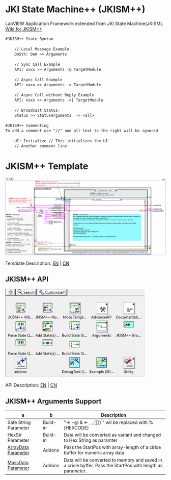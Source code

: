 # JKI State Machine++ (JKISM++)

LabVIEW Application Framework extended from JKI State Machine(JKISM). [Wiki for JKISM++](https://github.com/NEVSTOP-LAB/JKI-State-Machine-Plus-Plus/wiki)

```
#JKISM++ State Syntax

    // Local Message Example
    DoSth: DoA >> Arguments

    // Sync Call Example
    API: xxxx >> Arguments -@ TargetModule

    // Async Call Example
    API: xxxx >> Arguments -> TargetModule

    // Async Call without Reply Example
    API: xxxx >> Arguments ->| TargetModule

    // Broadcast Status:
    Status >> StatusArguments  -> <all>

#JKISM++ Commenting
To add a comment use "//" and all text to the right will be ignored

    UI: Initialize // This initializes the UI
    // Another comment line
```

# JKISM++ Template
![image](/.doc/JKISM%2B%2B%20With%20Event%20Structure%20Template.png)

Template Description:
[EN](src/help/NEVSTOP/JKI%20State%20Machine%2B%2B/Template%20Description(EN).md) |
[CN](src/help/NEVSTOP/JKI%20State%20Machine%2B%2B/Template%20Description(CN).md)

## JKISM++ API

![image](.doc/JKISM%2B%2B%20Palette.png)

API Description:
[EN](src/help/NEVSTOP/JKI%20State%20Machine%2B%2B/VI%20Description(EN).md) |
[CN](src/help/NEVSTOP/JKI%20State%20Machine%2B%2B/VI%20Description(CN).md)

## JKISM++ Arguments Support



| a | b |Description|
|---|---|---|
| Safe String Parameter | Build-in | "-> -@ & <- , ; []{}`"  wil be replaced with %[HEXCODE] |
| HexStr Parameter | Build-in | Data will be converted as variant and changed to Hex String as paramter |
|[ArrayData Parameter](https://github.com/NEVSTOP-LAB/JKISMPP-Array-Parameter-Support) |Addons|Pass the StartPos with array-length of a cirlce buffer for numeric array data|
|[MassData Parameter](https://github.com/NEVSTOP-LAB/JKISMPP-MassData-Parameter-Support) |Addons|Data will be converted to memory and saved in a cricle byffer. Pass the StartPos with length as parameter. |